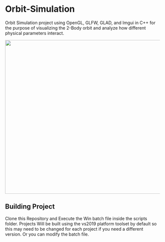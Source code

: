 # Orbit-Simulation
Orbit Simulation project using OpenGL, GLFW, GLAD, and Imgui in C++ for the purpose of visualizing the 2-Body orbit and analyze how different physical parameters interact.

<p align= "center">
<img src="OrbitAnimation2.gif" width="900" height="500" />
</p>

## Building Project
Clone this Repository and Execute the Win batch file inside the scripts folder. Projects Will be built using the vs2019 platform toolset by default so this may need to be changed for each project if you need a different version. Or you can modify the batch file.

